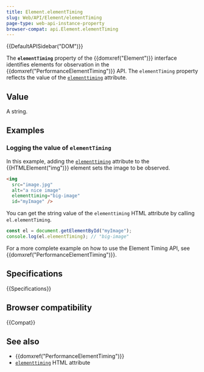 ```yaml
---
title: Element.elementTiming
slug: Web/API/Element/elementTiming
page-type: web-api-instance-property
browser-compat: api.Element.elementTiming
---
```


{{DefaultAPISidebar("DOM")}}

The **`elementTiming`** property of the {{domxref("Element")}} interface identifies elements for observation in the {{domxref("PerformanceElementTiming")}} API. The `elementTiming` property reflects the value of the [`elementtiming`](/en-US/docs/Web/HTML/Attributes/elementtiming) attribute.

## Value

A string.

## Examples

### Logging the value of `elementTiming`

In this example, adding the [`elementtiming`](/en-US/docs/Web/HTML/Attributes/elementtiming) attribute to the {{HTMLElement("img")}} element sets the image to be observed.

```html
<img
  src="image.jpg"
  alt="a nice image"
  elementtiming="big-image"
  id="myImage" />
```

You can get the string value of the `elementtiming` HTML attribute by calling `el.elementTiming`.

```js
const el = document.getElementById("myImage");
console.log(el.elementTiming); // "big-image"
```

For a more complete example on how to use the Element Timing API, see {{domxref("PerformanceElementTiming")}}.

## Specifications

{{Specifications}}

## Browser compatibility

{{Compat}}

## See also

- {{domxref("PerformanceElementTiming")}}
- [`elementtiming`](/en-US/docs/Web/HTML/Attributes/elementtiming) HTML attribute
